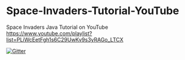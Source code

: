 # Space-Invaders-Tutorial-YouTube
Space Invaders Java Tutorial on YouTube
https://www.youtube.com/playlist?list=PLiWcEetFgh1s6C29UwKv9s3yRAGo_LTCX

[![Gitter](https://badges.gitter.im/Join%20Chat.svg)](https://gitter.im/Dregron/Space-Invaders-Tutorial-YouTube?utm_source=badge&utm_medium=badge&utm_campaign=pr-badge)
